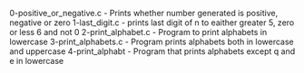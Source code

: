 0-positive_or_negative.c - Prints whether number generated is positive, negative or zero
1-last_digit.c - prints last digit of n to eaither greater 5, zero or less 6 and not 0
2-print_alphabet.c - Program to print alphabets in lowercase
3-print_alphabets.c - Program prints alphabets both in lowercase and uppercase
4-print_alphabt - Program that prints alphabets except q and e in lowercase